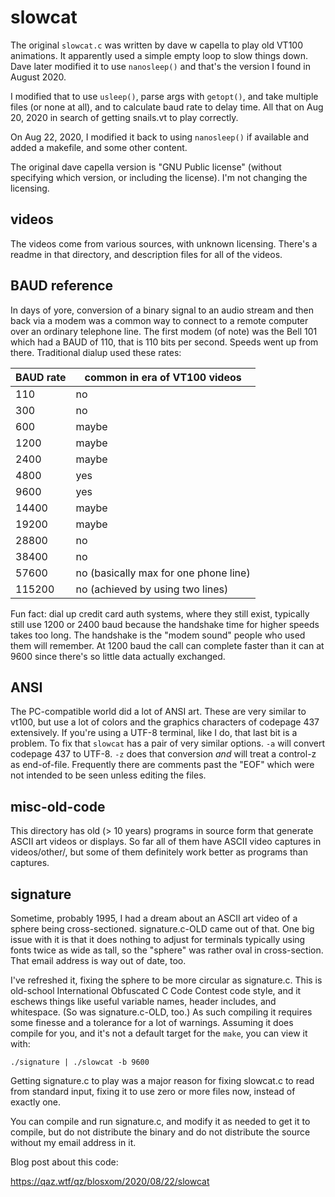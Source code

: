 slowcat
=======

The original `slowcat.c` was written by dave w capella to play old
VT100 animations. It apparently used a simple empty loop to slow
things down. Dave later modified it to use `nanosleep()` and that's
the version I found in August 2020.

I modified that to use `usleep()`, parse args with `getopt()`, and
take multiple files (or none at all), and to calculate baud rate to
delay time. All that on Aug 20, 2020 in search of getting snails.vt
to play correctly.

On Aug 22, 2020, I modified it back to using `nanosleep()` if available
and added a makefile, and some other content.

The original dave capella version is "GNU Public license" (without
specifying which version, or including the license). I'm not changing
the licensing.

videos
------

The videos come from various sources, with unknown licensing. There's
a readme in that directory, and description files for all of the videos.

BAUD reference
--------------

In days of yore, conversion of a binary signal to an audio stream
and then back via a modem was a common way to connect to a remote
computer over an ordinary telephone line. The first modem (of note)
was the Bell 101 which had a BAUD of 110, that is 110 bits per second.
Speeds went up from there. Traditional dialup used these rates:

| BAUD rate | common in era of VT100 videos |
| --------- | ----------------------------- |
|      110  | no |
|      300  | no |
|      600  | maybe |
|     1200  | maybe |
|     2400  | maybe |
|     4800  | yes |
|     9600  | yes |
|    14400  | maybe |
|    19200  | maybe |
|    28800  | no |
|    38400  | no |
|    57600  | no (basically max for one phone line) |
|   115200  | no (achieved by using two lines) |

Fun fact: dial up credit card auth systems, where they still exist,
typically still use 1200 or 2400 baud because the handshake time for
higher speeds takes too long. The handshake is the "modem sound"
people who used them will remember. At 1200 baud the call can complete
faster than it can at 9600 since there's so little data actually
exchanged.

ANSI
----

The PC-compatible world did a lot of ANSI art. These are very similar to vt100,
but use a lot of colors and the graphics characters of codepage 437
extensively.  If you're using a UTF-8 terminal, like I do, that last bit is a
problem. To fix that `slowcat` has a pair of very similar options. `-a` will
convert codepage 437 to UTF-8. `-z` does that conversion _and_ will treat a
control-z as end-of-file. Frequently there are comments past the "EOF" which
were not intended to be seen unless editing the files.

misc-old-code
-------------

This directory has old (> 10 years) programs in source form that generate
ASCII art videos or displays. So far all of them have ASCII video captures
in videos/other/, but some of them definitely work better as programs
than captures.

signature
---------

Sometime, probably 1995, I had a dream about an ASCII art video of a
sphere being cross-sectioned. signature.c-OLD came out of that. One
big issue with it is that it does nothing to adjust for terminals
typically using fonts twice as wide as tall, so the "sphere" was rather
oval in cross-section. That email address is way out of date, too.

I've refreshed it, fixing the sphere to be more circular as signature.c.
This is old-school International Obfuscated C Code Contest code style,
and it eschews things like useful variable names, header includes, and
whitespace. (So was signature.c-OLD, too.) As such compiling it requires
some finesse and a tolerance for a lot of warnings. Assuming it does
compile for you, and it's not a default target for the `make`, you can
view it with:

```
./signature | ./slowcat -b 9600
```

Getting signature.c to play was a major reason for fixing slowcat.c to
read from standard input, fixing it to use zero or more files now,
instead of exactly one.

You can compile and run signature.c, and modify it as needed to get it
to compile, but do not distribute the binary and do not distribute the
source without my email address in it.


Blog post about this code:

https://qaz.wtf/qz/blosxom/2020/08/22/slowcat
